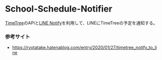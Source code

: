 # School-Schedule-Notifier
[TimeTree](https://timetreeapp.com/)のAPIと[LINE Notify](https://notify-bot.line.me/ja/)を利用して、LINEにTimeTreeの予定を通知する。

### 参考サイト
 - https://ryotatake.hatenablog.com/entry/2020/01/27/timetree_notify_to_line
